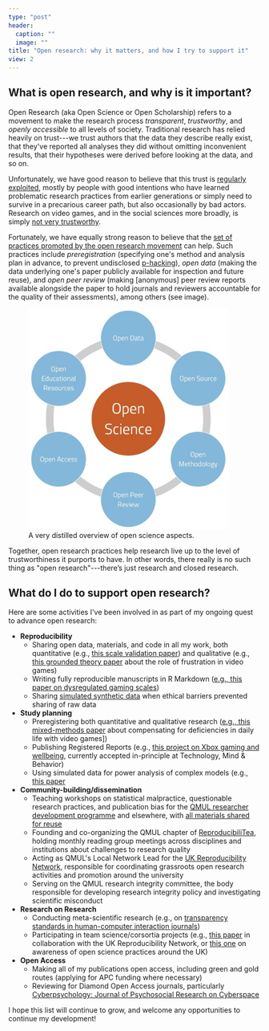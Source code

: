 ```yaml
---
type: "post"
header:
  caption: ""
  image: ""
title: "Open research: why it matters, and how I try to support it"
view: 2
---
```


## What is open research, and why is it important?

Open Research (aka Open Science or Open Scholarship) refers to a movement to make the research process *transparent*, *trustworthy*, and *openly accessible* to all levels of society. Traditional research has relied heavily on trust---we trust authors that the data they describe really exist, that they've reported all analyses they did without omitting inconvenient results, that their hypotheses were derived before looking at the data, and so on. 

Unfortunately, we have good reason to believe that this trust is [regularly exploited](https://www.cmu.edu/dietrich/sds/docs/loewenstein/MeasPrevalQuestTruthTelling.pdf), mostly by people with good intentions who have learned problematic research practices from earlier generations or simply need to survive in a precarious career path, but also occasionally by bad actors. Research on video games, and in the social sciences more broadly, is simply [not very trustworthy](https://doi.org/10.31234/osf.io/fp89z).

Fortunately, we have equally strong reason to believe that the [set of practices promoted by the open research movement](https://www.nature.com/articles/s41562-016-0021) can help. Such practices include *preregistration* (specifying one's method and analysis plan in advance, to prevent undisclosed [p-hacking](https://www.wired.com/story/were-all-p-hacking-now/)), *open data* (making the data underlying one's paper publicly available for inspection and future reuse), and *open peer review* (making [anonymous] peer review reports available alongside the paper to hold journals and reviewers accountable for the quality of their assessments), among others (see image).

<figure>
  <class="align-left">
  <img src="/img/openScience.jpg" alt="A hexagonal overview of open science practices, including open data, open source software, open methodology, open peer review, open access, and open educational resources." width="400"/>
  <figcaption>A very distilled overview of open science aspects.</figcaption>
</figure>

Together, open research practices help research live up to the level of trustworthiness it purports to have. In other words, there really is no such thing as "open research"---there’s just research and closed research.

## What do I do to support open research?

Here are some activities I've been involved in as part of my ongoing quest to advance open research:

- **Reproducibility**
  - Sharing open data, materials, and code in all my work, both quantitative (e.g., [this scale validation paper](https://osf.io/vp7ye/)) and qualitative (e.g., [this grounded theory paper](https://osf.io/mwpqc/?view_only=dfe56f8107c74a7284ba61c0dc571885) about the role of frustration in video games)
  - Writing fully reproducible manuscripts in R Markdown ([e.g., this paper on dysregulated gaming scales](https://osf.io/h9kmv/))
  - Sharing [simulated synthetic data](https://osf.io/gvdf4/) when ethical barriers prevented sharing of raw data
- **Study planning**
  - Preregistering both quantitative and qualitative research ([e.g., this mixed-methods paper](https://osf.io/6gmw2/) about compensating for deficiencies in daily life with video games])
  - Publishing Registered Reports (e.g., [this project on Xbox gaming and wellbeing](https://osf.io/edtwn/), currently accepted in-principle at Technology, Mind & Behavior)
  - Using simulated data for power analysis of complex models (e.g., [this paper]((https://osf.io/vp7ye/))
- **Community-building/dissemination**
  - Teaching workshops on statistical malpractice, questionable research practices, and publication bias for the [QMUL researcher development programme](https://www.qmul.ac.uk/queenmaryacademy/researcher-development/) and elsewhere, with [all materials shared for reuse](https://osf.io/vst2p/)
  - Founding and co-organizing the QMUL chapter of [ReproducibiliTea](https://reproducibilitea.org), holding monthly reading group meetings across disciplines and institutions about challenges to research quality
  - Acting as QMUL's Local Network Lead for the [UK Reproducibility Network](https://ukrn.org), responsible for coordinating grassroots open research activities and promotion around the university
  - Serving on the QMUL research integrity committee, the body responsible for developing research integrity policy and investigating scientific misconduct
- **Research on Research**
  - Conducting meta-scientific research (e.g., on [transparency standards in human-computer interaction journals](https://doi.org/10.1145/3411764.3445584))
  - Participating in team science/corsortia projects (e.g., [this paper](https://osf.io/xzfa2) in collaboration with the UK Reproducibility Network, or [this one](https://osf.io/preprints/metaarxiv/w48yh/) on awareness of open science practices around the UK)
- **Open Access**
  - Making all of my publications open access, including green and gold routes (applying for APC funding where necessary)
  - Reviewing for Diamond Open Access journals, particularly [Cyberpsychology: Journal of Psychosocial Research on Cyberspace](https://cyberpsychology.eu)

I hope this list will continue to grow, and welcome any opportunities to continue my development!